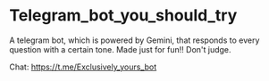 # Telegram_bot_you_should_try
A telegram bot, which is powered by Gemini, that responds to every question with a certain tone.
Made just for fun!! Don't judge.

Chat: https://t.me/Exclusively_yours_bot
